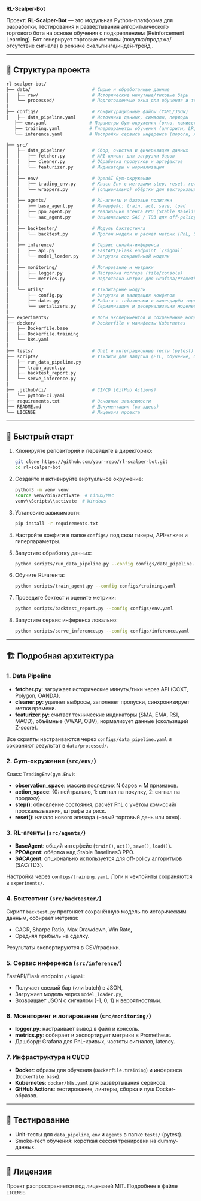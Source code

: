 **RL-Scalper-Bot**

Проект: **RL-Scalper-Bot** — это модульная Python-платформа для разработки, тестирования и развёртывания алгоритмического торгового бота на основе обучения с подкреплением (Reinforcement Learning). Бот генерирует торговые сигналы (покупка/продажа/отсутствие сигнала) в режиме скальпинга/индей-трейд .

---

## 📂 Структура проекта

```bash
rl-scalper-bot/
├── data/                       # Сырые и обработанные данные
│   ├── raw/                    # Исторические минутные/тиковые бары
│   └── processed/              # Подготовленные окна для обучения и тестирования
│
├── configs/                    # Конфигурационные файлы (YAML/JSON)
│   ├── data_pipeline.yaml      # Источники данных, символы, периоды
   ├── env.yaml                # Параметры Gym-окружения (окно, комиссии)
   ├── training.yaml           # Гиперпараметры обучения (алгоритм, LR, γ)
   └── inference.yaml          # Настройки сервиса инференса (пороги, логирование)

├── src/
│   ├── data_pipeline/          # Сбор, очистка и фичеризация данных
│   │   ├── fetcher.py          # API-клиент для загрузки баров
│   │   ├── cleaner.py          # Обработка пропусков и артефактов
│   │   └── featurizer.py       # Индикаторы и нормализация
│   │
│   ├── env/                    # OpenAI Gym-окружение
│   │   ├── trading_env.py      # Класс Env с методами step, reset, reward
│   │   └── wrappers.py         # (опционально) обёртки для векторизации, логирования
│   │
│   ├── agents/                 # RL-агенты и базовые политики
│   │   ├── base_agent.py       # Интерфейс: train, act, save, load
│   │   ├── ppo_agent.py        # Реализация агента PPO (Stable Baselines3)
│   │   └── sac_agent.py        # Опционально: SAC / TD3 для off-policy
│   │
│   ├── backtester/             # Модуль бэктестинга
│   │   └── backtest.py         # Прогон модели и расчет метрик (PnL, Sharpe)
│   │
│   ├── inference/              # Сервис онлайн-инференса
│   │   ├── api.py              # FastAPI/Flask endpoint `/signal`
│   │   └── model_loader.py     # Загрузка сохранённой модели
│   │
│   ├── monitoring/             # Логирование и метрики
│   │   ├── logger.py           # Настройка логгера (file/console)
│   │   └── metrics.py          # Подготовка метрик для Grafana/Prometheus
│   │
│   └── utils/                  # Утилитарные модули
│       ├── config.py           # Загрузка и валидация конфигов
│       ├── dates.py            # Работа с таймзонами и календарём торгов
│       └── serializers.py      # Сериализация и десериализация моделей
│
├── experiments/                # Логи экспериментов и сохранённые модели
├── docker/                     # Dockerfile и манифесты Kubernetes
│   ├── Dockerfile.base
│   ├── Dockerfile.training
│   └── k8s.yaml
│
├── tests/                      # Unit и интеграционные тесты (pytest)
├── scripts/                    # Утилиты для запуска (ETL, обучение, бэктест)
│   ├── run_data_pipeline.py
│   ├── train_agent.py
│   ├── backtest_report.py
│   └── serve_inference.py
│
├── .github/ci/                 # CI/CD (GitHub Actions)
│   └── python-ci.yaml
├── requirements.txt            # Основные зависимости
├── README.md                   # Документация (вы здесь)
└── LICENSE                     # Лицензия проекта
```

---

## 🚀 Быстрый старт

1. Клонируйте репозиторий и перейдите в директорию:

   ```bash
   git clone https://github.com/your-repo/rl-scalper-bot.git
   cd rl-scalper-bot
   ```

2. Создайте и активируйте виртуальное окружение:

   ```bash
   python3 -m venv venv
   source venv/bin/activate  # Linux/Mac
   venv\\Scripts\\activate  # Windows
   ```

3. Установите зависимости:

   ```bash
   pip install -r requirements.txt
   ```

4. Настройте конфиги в папке `configs/` под свои тикеры, API-ключи и гиперпараметры.

5. Запустите обработку данных:

   ```bash
   python scripts/run_data_pipeline.py --config configs/data_pipeline.yaml
   ```

6. Обучите RL-агента:

   ```bash
   python scripts/train_agent.py --config configs/training.yaml
   ```

7. Проведите бэктест и оцените метрики:

   ```bash
   python scripts/backtest_report.py --config configs/env.yaml
   ```

8. Запустите сервис инференса локально:

   ```bash
   python scripts/serve_inference.py --config configs/inference.yaml
   ```

---

## 🏗 Подробная архитектура

### 1. Data Pipeline

* **fetcher.py**: загружает исторические минуты/тики через API (CCXT, Polygon, OANDA).
* **cleaner.py**: удаляет выбросы, заполняет пропуски, синхронизирует метки времени.
* **featurizer.py**: считает технические индикаторы (SMA, EMA, RSI, MACD), объёмные (VWAP, OBV), нормализует данные (скользящий Z-score).

Все скрипты настраиваются через `configs/data_pipeline.yaml` и сохраняют результат в `data/processed/`.

### 2. Gym-окружение (`src/env/`)

Класс `TradingEnv(gym.Env)`:

* **observation\_space**: массив последних N баров × M признаков.
* **action\_space**: {0: нейтрально, 1: сигнал на покупку, 2: сигнал на продажу}.
* **step()**: обновление состояния, расчёт PnL с учётом комиссий/проскальзывания, штрафы за риск.
* **reset()**: начало нового эпизода (новый торговый день или окно).

### 3. RL-агенты (`src/agents/`)

* **BaseAgent**: общий интерфейс (`train()`, `act()`, `save()`, `load()`).
* **PPOAgent**: обёртка над Stable Baselines3 PPO.
* **SACAgent**: опционально используется для off-policy алгоритмов (SAC/TD3).

Настройка через `configs/training.yaml`. Логи и чекпойнты сохраняются в `experiments/`.

### 4. Бэктестинг (`src/backtester/`)

Скрипт `backtest.py` прогоняет сохранённую модель по историческим данным, собирает метрики:

* CAGR, Sharpe Ratio, Max Drawdown, Win Rate,
* Средняя прибыль на сделку.

Результаты экспортируются в CSV/графики.

### 5. Сервис инференса (`src/inference/`)

FastAPI/Flask endpoint `/signal`:

* Получает свежий бар (или batch) в JSON,
* Загружает модель через `model_loader.py`,
* Возвращает JSON с сигналом {-1, 0, 1} и вероятностями.

### 6. Мониторинг и логирование (`src/monitoring/`)

* **logger.py**: настраивает вывод в файл и консоль.
* **metrics.py**: собирает и экспортирует метрики в Prometheus.
* Дашборд: Grafana для PnL-кривых, частоты сигналов, latency.

### 7. Инфраструктура и CI/CD

* **Docker**: образы для обучения (`Dockerfile.training`) и инференса (`Dockerfile.base`).
* **Kubernetes**: `docker/k8s.yaml` для развёртывания сервисов.
* **GitHub Actions**: тестирование, линтеры, сборка и пуш Docker-образов.

---

## 🔧 Тестирование

* Unit-тесты для `data_pipeline`, `env` и `agents` в папке `tests/` (pytest).
* Smoke-тест обучения: короткая сессия тренировки на dummy-данных.

---


## 📄 Лицензия

Проект распространяется под лицензией MIT. Подробнее в файле `LICENSE`.
